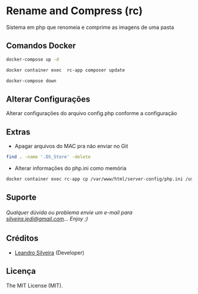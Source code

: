 # Rename and Compress (rc)
Sistema em php que renomeia e comprime as imagens de uma pasta

## Comandos Docker

```bash
docker-compose up -d
```

```bash
docker container exec  rc-app composer update
```

```bash
docker-compose down
```

## Alterar Configurações

Alterar configurações do arquivo config.php conforme a configuração

## Extras

- Apagar arquivos do MAC pra não enviar no Git

```bash
find . -name '.DS_Store' -delete
```

- Alterar informações do php.ini como memória
```bash
docker container exec rc-app cp /var/www/html/server-config/php.ini /usr/local/etc/php
```

## Suporte

###### Qualquer dúvida ou problema envie um e-mail para silveira.jedi@gmail.com... Enjoy ;)

## Créditos

- [Leandro Silveira](https://github.com/silveirajedi) (Developer)

## Licença

The MIT License (MIT).